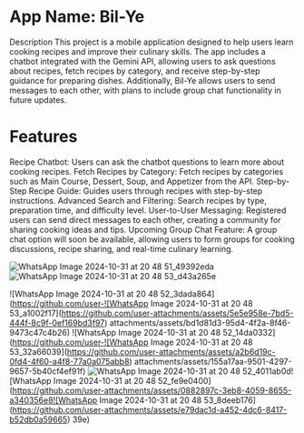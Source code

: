 # App Name: Bil-Ye
Description
This project is a mobile application designed to help users learn cooking recipes and improve their culinary skills. The app includes a chatbot integrated with the Gemini API, allowing users to ask questions about recipes, fetch recipes by category, and receive step-by-step guidance for preparing dishes. Additionally, Bil-Ye allows users to send messages to each other, with plans to include group chat functionality in future updates.

# Features
Recipe Chatbot: Users can ask the chatbot questions to learn more about cooking recipes.
Fetch Recipes by Category: Fetch recipes by categories such as Main Course, Dessert, Soup, and Appetizer from the API.
Step-by-Step Recipe Guide: Guides users through recipes with step-by-step instructions.
Advanced Search and Filtering: Search recipes by type, preparation time, and difficulty level.
User-to-User Messaging: Registered users can send direct messages to each other, creating a community for sharing cooking ideas and tips.
Upcoming Group Chat Feature: A group chat option will soon be available, allowing users to form groups for cooking discussions, recipe sharing, and real-time culinary learning.

![WhatsApp Image 2024-10-31 at 20 48 51_49392eda](https://github.com/user-attachments/assets/95e90a30-6543-4589-a512-9b16da99ce76)![WhatsApp Image 2024-10-31 at 20 48 53_d43a265e](https://github.com/user-attachments/assets/6dc37dc2-c5e6-42ba-8084-f9b2fd441a38)

![WhatsApp Image 2024-10-31 at 20 48 52_3dada864](https://github.com/user-![WhatsApp Image 2024-10-31 at 20 48 53_a1002f17](https://github.com/user-attachments/assets/5e5e958e-7bd5-444f-8c9f-0ef169bd3f97)
attachments/assets/bd1d81d3-95d4-4f2a-8f46-9473c47c4b26)
![WhatsApp Image 2024-10-31 at 20 48 52_14da0332](https://github.com/user-![WhatsApp Image 2024-10-31 at 20 48 53_32a66039](https://github.com/user-attachments/assets/a2b6d19c-0fd4-4f60-a4f8-77a0a075abb8)
attachments/assets/155a17aa-9501-4297-9657-5b40cf4ef91f)
![WhatsApp Image 2024-10-31 at 20 48 52_4011ab0d](https://github.com/user-attachments/assets/a1d63903-b532-4bf4-8920-286c016f9fa6)![WhatsApp Image 2024-10-31 at 20 48 52_fe9e0400](https://github.com/user-attachments/assets/0882897c-3eb8-4059-8655-a340356e8![WhatsApp Image 2024-10-31 at 20 48 53_8deeb176](https://github.com/user-attachments/assets/e79dac1d-a452-4dc6-8417-b52db0a59665)
39e)

